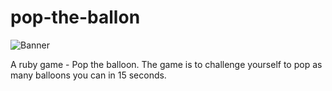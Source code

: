 pop-the-ballon
==============
![Banner](http://i1248.photobucket.com/albums/hh483/jainrishi15/4eb79b39-c2ce-41c6-8043-698df519fccc_zps26ba0cc6.png)

A ruby game - Pop the balloon.
The game is to challenge yourself to pop as many balloons you can in 15 seconds.
